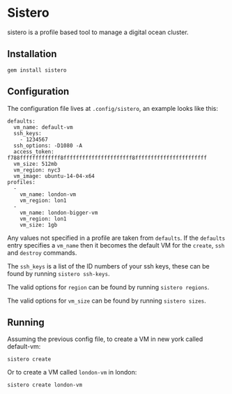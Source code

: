 # Sistero

sistero is a profile based tool to manage a digital ocean cluster.

## Installation

```gem install sistero```

## Configuration

The configuration file lives at `.config/sistero`, an example looks like this:

```
defaults:
  vm_name: default-vm
  ssh_keys:
    - 1234567
  ssh_options: -D1080 -A
  access_token: f788fffffffffffff8ffffffffffffffffffffff8fffffffffffffffffffffff
  vm_size: 512mb
  vm_region: nyc3
  vm_image: ubuntu-14-04-x64
profiles:
  -
    vm_name: london-vm
    vm_region: lon1
  -
    vm_name: london-bigger-vm
    vm_region: lon1
    vm_size: 1gb
```

Any values not specified in a profile are taken from `defaults`. If the `defaults` entry specifies a `vm_name` then it becomes the default VM for the `create`, `ssh` and `destroy` commands.

The `ssh_keys` is a list of the ID numbers of your ssh keys, these can be found by running `sistero ssh-keys`.

The valid options for `region` can be found by running `sistero regions`.

The valid options for `vm_size` can be found by running `sistero sizes`.

## Running

Assuming the previous config file, to create a VM in new york called default-vm:
```
sistero create
```

Or to create a VM called `london-vm` in london:
```
sistero create london-vm
```
